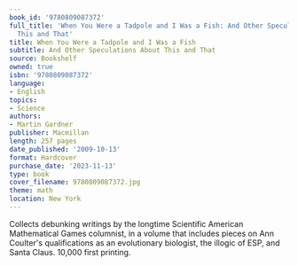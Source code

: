 ```yaml
---
book_id: '9780809087372'
full_title: 'When You Were a Tadpole and I Was a Fish: And Other Speculations About
  This and That'
title: When You Were a Tadpole and I Was a Fish
subtitle: And Other Speculations About This and That
source: Bookshelf
owned: true
isbn: '9780809087372'
language:
- English
topics:
- Science
authors:
- Martin Gardner
publisher: Macmillan
length: 257 pages
date_published: '2009-10-13'
format: Hardcover
purchase_date: '2023-11-13'
type: book
cover_filename: 9780809087372.jpg
theme: math
location: New York
---
```

Collects debunking writings by the longtime Scientific American Mathematical Games columnist, in a volume that includes pieces on Ann Coulter's qualifications as an evolutionary biologist, the illogic of ESP, and Santa Claus. 10,000 first printing.

